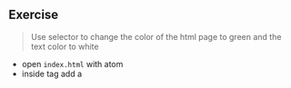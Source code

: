 Exercise
---
> Use selector to change the color of the html page to green and the text color to white

- open `index.html` with atom
- inside <head> tag add a <style> tag
- inside style tag target body tag and set background to green

```css
body{
  background: green;
}
```

- note the curly brackets and the semicolon on the end of the property

